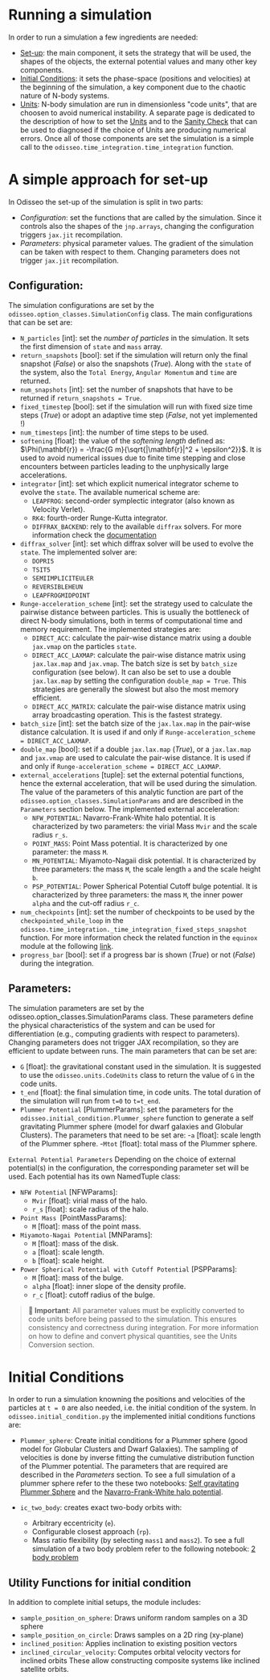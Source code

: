 Running a simulation
====================

In order to run a simulation a few ingredients are needed:
- [Set-up](#a-simple-approach-for-set-up): the main component, it sets the strategy that will be used, the shapes of the objects, the external potential values and many other key components.
- [Initial Conditions](#initial-conditions): it sets the phase-space (positions and velocities) at the beginning of the simulation, a key component due to the chaotic nature of N-body systems.
- [Units](./units.md): N-body simulation are run in dimensionless "code units", that are choosen to avoid numerical instability. A separate page is dedicated to the description of how to set the [Units](./units.md) and to the [Sanity Check](./conservation.md) that can be used to diagnosed if the choice of Units are producing numerical errors.
Once all of those components are set the simulation is a simple call to the `odisseo.time_integration.time_integration` function.


# A simple approach for set-up 

In Odisseo the set-up of the simulation is split in two parts:
- *Configuration*: set the functions that are called by the simulation. Since it controls also the shapes of the `jnp.arrays`, changing the configuration triggers `jax.jit` recompilation. 
- *Parameters*: physical parameter values. The gradient of the simulation can be taken with respect to them. Changing parameters does not trigger `jax.jit` recompilation. 


## Configuration:

The simulation configurations are set by the `odisseo.option_classes.SimulationConfig` class. The main configurations that can be set are:
- `N_particles` [int]: set the *number of particles* in the simulation. It sets the first dimension of `state` and `mass` array.
- `return_snapshots` [bool]: set if the simulation will return only the final snapshot (*False*) or also the snapshots (*True*). Along with the `state` of the system, also the  `Total Energy`, `Angular Momentum` and `time` are returned.
- `num_snapshots` [int]: set the number of snapshots that have to be returned if `return_snapshots = True`.
- `fixed_timestep` [bool]: set if the simulation will run with fixed size time steps (*True*) or adopt an adaptive time step (*False*, not yet implemented !)
- `num_timesteps` [int]: the number of time steps to be used. 
- `softening` [float]: the value of the *softening length* defined as:
$\Phi(\mathbf{r}) = -\frac{G m}{\sqrt{|\mathbf{r}|^2 + \epsilon^2}}$. It is used to avoid numerical issues due to finite time stepping and close encounters between particles leading to the unphysically large accelerations.
- `integrator` [int]: set which explicit numerical integrator scheme to evolve the `state`. The available numerical scheme are:
    - `LEAPFROG`: second-order symplectic integrator (also known as Velocity Verlet). 
    - `RK4`: fourth-order Runge-Kutta integrator.
    - `DIFFRAX_BACKEND`: rely to the available `diffrax` solvers. For more information check the [documentation](https://docs.kidger.site/diffrax/)
- `diffrax_solver` [int]: set which diffrax solver will be used to evolve the `state`. The implemented solver are:
    - `DOPRI5` 
    - `TSIT5` 
    - `SEMIIMPLICITEULER` 
    - `REVERSIBLEHEUN` 
    - `LEAPFROGMIDPOINT` 
- `Runge-acceleration_scheme` [int]: set the strategy used to calculate the pairwise distance between particles. This is usually the bottleneck of direct N-body simulations, both in terms of computational time and memory requirement. The implemented strategies are:
    - `DIRECT_ACC`: calculate the pair-wise distance matrix using a double `jax.vmap` on the particles `state`.
    - `DIRECT_ACC_LAXMAP`: calculate the pair-wise distance matrix using `jax.lax.map` and `jax.vmap`. The batch size is set by `batch_size` configuration (see below). It can also be set to use a double `jax.lax.map` by setting the configuration `double_map = True`. This strategies are generally the slowest but also the most memory efficient. 
    - `DIRECT_ACC_MATRIX`: calculate the pair-wise distance matrix using array broadcasting operation. This is the fastest strategy.
- `batch_size` [int]: set the batch size of the `jax.lax.map` in the pair-wise distance calculation. It is used if and only if `Runge-acceleration_scheme = DIRECT_ACC_LAXMAP`.
- `double_map` [bool]: set if a double `jax.lax.map` (*True*), or a `jax.lax.map` and `jax.vmap` are used to calculate the pair-wise distance. It is used if and only if `Runge-acceleration_scheme = DIRECT_ACC_LAXMAP`.
- `external_accelerations` [tuple]: set the external potential functions, hence the external acceleration, that will be used during the simulation. The value of the parameters of this analytic function are part of the `odisseo.option_classes.SimulationParams` and are described in the `Parameters` section below. The implemented external acceleration:
    - `NFW_POTENTIAL`: Navarro-Frank-White halo potential. It is characterized by two parameters: the virial Mass `Mvir` and the scale radius `r_s`.
    - `POINT_MASS`: Point Mass potential. It is characterized by one parameter: the mass `M`. 
    - `MN_POTENTIAL`: Miyamoto-Nagaii disk potential. It is characterized by three parameters:
    the mass `M`, the scale length `a` and the scale height `b`.
    - `PSP_POTENTIAL`: Power Spherical Potential Cutoff bulge potential. It is characterized by three parameters: the mass `M`, the inner power `alpha` and the cut-off radius `r_c`.
- `num_checkpoints` [int]: set the number of checkpoints to be used by the `checkpointed_while_loop` in the `odisseo.time_integration._time_integration_fixed_steps_snapshot` function. For more information check the related function in the `equinox` module at the following [link](https://github.com/patrick-kidger/equinox/blob/main/equinox/internal/_loop/checkpointed.py).
- `progress_bar` [bool]: set if a progress bar is shown (*True*) or not (*False*) during the integration.

## Parameters:
The simulation parameters are set by the odisseo.option_classes.SimulationParams class. These parameters define the physical characteristics of the system and can be used for differentiation (e.g., computing gradients with respect to parameters). Changing parameters does not trigger JAX recompilation, so they are efficient to update between runs.
The main parameters that can be set are:

- `G` [float]: the gravitational constant used in the simulation. It is suggested to use the `odisseo.units.CodeUnits` class to return the value of `G` in the code units.
- `t_end` [float]: the final simulation time, in code units. The total duration of the simulation will run from `t=0` to `t=t_end`.
- `Plummer Potential` [PlummerParams]: set the parameters for the `odisseo.initial_condition.Plummer_sphere` function to generate a self gravitating Plummer sphere (model for dwarf galaxies and Globular Clusters). The parameters that need to be set are:
    -`a` [float]: scale length of the Plummer sphere.
    -`Mtot` [float]: total mass of the Plummer sphere.

`External Potential Parameters`
Depending on the choice of external potential(s) in the configuration, the corresponding parameter set will be used. Each potential has its own NamedTuple class:
- `NFW Potential` [NFWParams]:
    - `Mvir` [float]: virial mass of the halo.
    - `r_s` [float]: scale radius of the halo.
- `Point Mass `[PointMassParams]:
    - `M` [float]: mass of the point mass.
- `Miyamoto-Nagai Potential` [MNParams]:
    - `M` [float]: mass of the disk.
    - `a` [float]: scale length.
    - `b` [float]: scale height.
- `Power Spherical Potential with Cutoff Potential` [PSPParams]:
    - `M` [float]: mass of the bulge.
    - `alpha` [float]: inner slope of the density profile.
    - `r_c` [float]: cutoff radius of the bulge.

> **📌 Important**: All parameter values must be explicitly converted to code units before being passed to the simulation. This ensures consistency and correctness during integration. For more information on how to define and convert physical quantities, see the Units Conversion section.

# Initial Conditions

In order to run a simulation knowning the positions and velocities of the particles at `t = 0` are also needed, i.e. the initial condition of the system. In `odisseo.initial_condition.py` the implemented initial conditions functions are:
- `Plummer_sphere`: Create initial conditions for a Plummer sphere (good model for Globular Clusters and Dwarf Galaxies). The sampling of velocities is done by inverse fitting the cumulative distribution function of the Plummer potential. 
The parameters that are required are described in the *Parameters* section.
To see a full simulation of a plummer sphere refer to the these two notebooks: [Self gravitating Plummer Sphere](../../notebooks/Plummer.ipynb) and the [Navarro-Frank-White halo potential](../../notebooks/Plummer_in_NFWpotential.ipynb).

- `ic_two_body`: creates exact two-body orbits with:
    - Arbitrary eccentricity (`e`).
    - Configurable closest approach (`rp`).
    - Mass ratio flexibility (by selecting `mass1` and `mass2`).
To see a full simulation of a two body problem refer to the following notebook: [2 body problem](../../notebooks/2body.ipynb)


## Utility Functions for initial condition
In addition to complete initial setups, the module includes:
- `sample_position_on_sphere`: Draws uniform random samples on a 3D sphere
- `sample_position_on_circle`: Draws samples on a 2D ring (xy-plane)
- `inclined_position`: Applies inclination to existing position vectors
- `inclined_circular_velocity`: Computes orbital velocity vectors for inclined orbits
These allow constructing composite systems like inclined satellite orbits.

